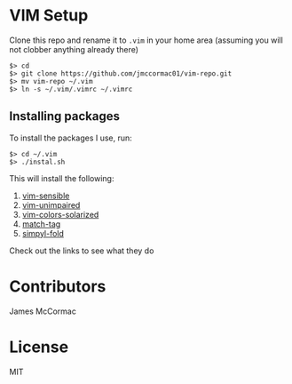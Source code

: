 # VIM Setup

Clone this repo and rename it to ```.vim``` in your home area (assuming you will not clobber anything already there)

```
$> cd
$> git clone https://github.com/jmccormac01/vim-repo.git
$> mv vim-repo ~/.vim
$> ln -s ~/.vim/.vimrc ~/.vimrc
```

## Installing packages

To install the packages I use, run:

```
$> cd ~/.vim
$> ./instal.sh
```

This will install the following:

   1. [vim-sensible](https://github.com/tpope/vim-sensible)
   1. [vim-unimpaired](https://github.com/tpope/vim-unimpaired)
   1. [vim-colors-solarized](https://github.com/altercation/solarized)
   1. [match-tag](https://github.com/gregsexton/MatchTag)
   1. [simpyl-fold](https://github.com/tmhedberg/SimpylFold)

Check out the links to see what they do

# Contributors 

James McCormac

# License 

MIT 

